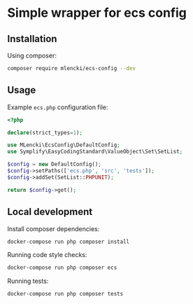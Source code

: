 # Simple wrapper for ecs config

## Installation

Using composer:
```bash
composer require mlencki/ecs-config --dev
```

## Usage

Example `ecs.php` configuration file:
```php
<?php

declare(strict_types=1);

use MLencki\EcsConfig\DefaultConfig;
use Symplify\EasyCodingStandard\ValueObject\Set\SetList;

$config = new DefaultConfig();
$config->setPaths(['ecs.php', 'src', 'tests']);
$config->addSet(SetList::PHPUNIT);

return $config->get();
```

## Local development

Install composer dependencies:
```bash
docker-compose run php composer install
```

Running code style checks:
```bash
docker-compose run php composer ecs
```

Running tests:
```bash
docker-compose run php composer tests
```
